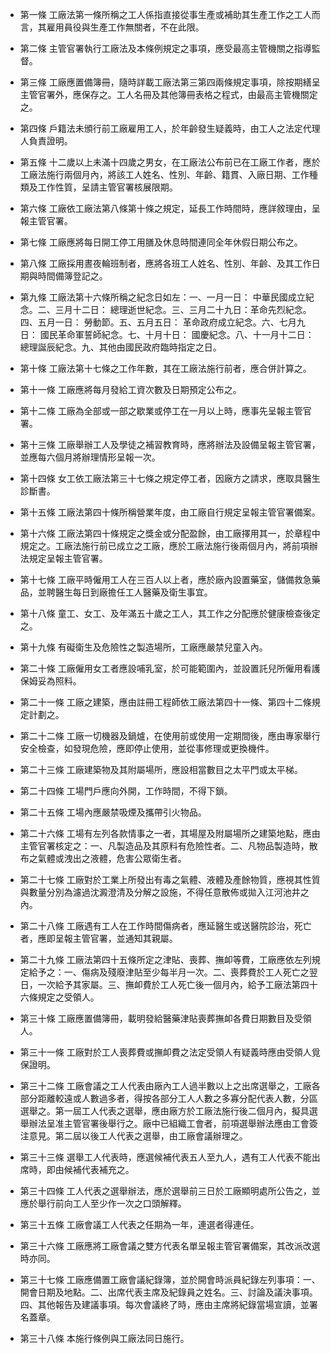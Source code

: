 * 第一條 工廠法第一條所稱之工人係指直接從事生產或補助其生產工作之工人而言，其雇用員役與生產工作無關者，不在此限。

* 第二條 主管官署執行工廠法及本條例規定之事項，應受最高主管機關之指導監督。

* 第三條 工廠應置備簿冊，隨時詳載工廠法第三第四兩條規定事項，除按期繕呈主管官署外，應保存之。工人名冊及其他簿冊表格之程式，由最高主管機關定之。

* 第四條 戶籍法未頒行前工廠雇用工人，於年齡發生疑義時，由工人之法定代理人負責證明。

* 第五條 十二歲以上未滿十四歲之男女，在工廠法公布前已在工廠工作者，應於工廠法施行兩個月內，將該工人姓名、性別、年齡、籍貫、入廠日期、工作種類及工作性質，呈請主管官署核展限期。

* 第六條 工廠依工廠法第八條第十條之規定，延長工作時間時，應詳敘理由，呈報主管官署。

* 第七條 工廠應將每日開工停工用膳及休息時間連同全年休假日期公布之。

* 第八條 工廠採用晝夜輪班制者，應將各班工人姓名、性別、年齡、及其工作日期與時間備簿登記之。

* 第九條 工廠法第十六條所稱之紀念日如左：一、一月一日： 中華民國成立紀念。二、三月十二日： 總理逝世紀念。三、三月二十九日：革命先烈紀念。四、五月一日： 勞動節。五、五月五日： 革命政府成立紀念。六、七月九日： 國民革命軍誓師紀念。七、十月十日： 國慶紀念。八、十一月十二日： 總理誕辰紀念。九、其他由國民政府臨時指定之日。

* 第十條 工廠法第十七條之工作年數，其在工廠法施行前者，應合併計算之。

* 第十一條 工廠應將每月發給工資次數及日期預定公布之。

* 第十二條 工廠為全部或一部之歇業或停工在一月以上時，應事先呈報主管官署。

* 第十三條 工廠舉辦工人及學徒之補習教育時，應將辦法及設備呈報主管官署，並應每六個月將辦理情形呈報一次。

* 第十四條 女工依工廠法第三十七條之規定停工者，因廠方之請求，應取具醫生診斷書。

* 第十五條 工廠法第四十條所稱營業年度，由工廠自行規定呈報主管官署備案。

* 第十六條 工廠法第四十條規定之獎金或分配盈餘，由工廠擇用其一，於章程中規定之。工廠法施行前已成立之工廠，應於工廠法施行後兩個月內，將前項辦法規定呈報主管官署。

* 第十七條 工廠平時僱用工人在三百人以上者，應於廠內設置藥室，儲備救急藥品，並聘醫生每日到廠擔任工人醫藥及衛生事宜。

* 第十八條 童工、女工、及年滿五十歲之工人，其工作之分配應於健康檢查後定之。

* 第十九條 有礙衛生及危險性之製造場所，工廠應嚴禁兒童入內。

* 第二十條 工廠僱用女工者應設哺乳室，於可能範圍內，並設置託兒所僱用看護保姆妥為照料。

* 第二十一條 工廠之建築，應由註冊工程師依工廠法第四十一條、第四十二條規定計劃之。

* 第二十二條 工廠一切機器及鍋爐，在使用前或使用一定期間後，應由專家舉行安全檢查，如發現危險，應即停止使用，並從事修理或更換機件。

* 第二十三條 工廠建築物及其附屬場所，應設相當數目之太平門或太平梯。

* 第二十四條 工場門戶應向外開，工作時間，不得下鎖。

* 第二十五條 工場內應嚴禁吸煙及攜帶引火物品。

* 第二十六條 工場有左列各款情事之一者，其場屋及附屬場所之建築地點，應由主管官署核定之：一、凡製造品及其原料有危險性者。二、凡物品製造時，散布之氣體或洩出之液體，危害公眾衛生者。

* 第二十七條 工廠對於工業上所發出有毒之氣體、液體及產餘物質，應視其性質與數量分別為濾過沈澱澄清及分解之設施，不得任意散佈或拋入江河池井之內。

* 第二十八條 工廠遇有工人在工作時間傷病者，應延醫生或送醫院診治，死亡者，應即呈報主管官署，並通知其親屬。

* 第二十九條 工廠法第四十五條所定之津貼、喪葬、撫卹等費，工廠應依左列規定給予之：一、傷病及殘廢津貼至少每半月一次。二、喪葬費於工人死亡之翌日，一次給予其家屬。三、撫卹費於工人死亡後一個月內，給予工廠法第四十六條規定之受領人。

* 第三十條 工廠應置備簿冊，載明發給醫藥津貼喪葬撫卹各費日期數目及受領人。

* 第三十一條 工廠對於工人喪葬費或撫卹費之法定受領人有疑義時應由受領人覓保證明。

* 第三十二條 工廠會議之工人代表由廠內工人過半數以上之出席選舉之，工廠各部分距離較遠或人數過多者，得按各部分工人人數之多寡分配代表人數，分區選舉之。第一屆工人代表之選舉，應由廠方於工廠法施行後二個月內，擬具選舉辦法呈准主管官署後舉行之。廠中已組織工會者，前項選舉辦法應由工會簽注意見。第二屆以後工人代表之選舉，由工廠會議辦理之。

* 第三十三條 選舉工人代表時，應選候補代表五人至九人，遇有工人代表不能出席時，即由候補代表補充之。

* 第三十四條 工人代表之選舉辦法，應於選舉前三日於工廠顯明處所公告之，並應於舉行前向工人至少作一次之口頭解釋。

* 第三十五條 工廠會議工人代表之任期為一年，連選者得連任。

* 第三十六條 工廠應將工廠會議之雙方代表名單呈報主管官署備案，其改派改選時亦同。

* 第三十七條 工廠應備置工廠會議紀錄簿，並於開會時派員紀錄左列事項：一、開會日期及地點。二、出席代表主席及紀錄員之姓名。三、討論及議決事項。四、其他報告及建議事項。每次會議終了時，應由主席將紀錄當場宣讀，並署名蓋章。

* 第三十八條 本施行條例與工廠法同日施行。

